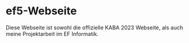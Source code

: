 # ef5-Webseite
Diese Webseite ist sowohl die offizielle KABA 2023 Webseite, als auch meine Projektarbeit im EF Informatik.
